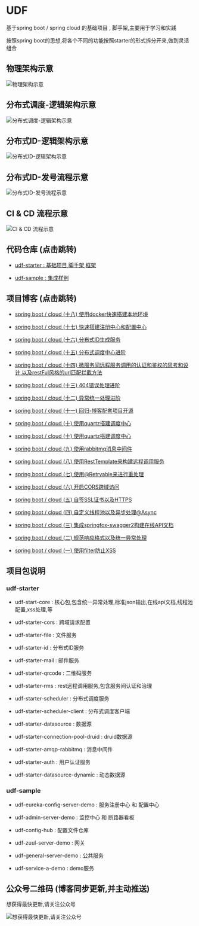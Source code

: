 # UDF

基于spring boot / spring cloud 的基础项目 , 脚手架,主要用于学习和实践

按照spring boot的思想,将各个不同的功能按照starter的形式拆分开来,做到灵活组合

## 物理架构示意

![物理架构示意](https://static.oschina.net/uploads/img/201708/25093208_nNaX.png "物理架构示意")

## 分布式调度-逻辑架构示意

![分布式调度-逻辑架构示意](https://static.oschina.net/uploads/img/201708/29201705_LnBY.png "分布式调度-逻辑架构示意")

## 分布式ID-逻辑架构示意

![分布式ID-逻辑架构示意](https://static.oschina.net/uploads/img/201709/09134644_PINI.png "分布式ID-逻辑架构示意")

## 分布式ID-发号流程示意

![分布式ID-发号流程示意](https://static.oschina.net/uploads/img/201709/09110610_Aum3.png "分布式ID-发号流程示意")

## CI & CD 流程示意

![CI & CD 流程示意](https://static.oschina.net/uploads/img/201708/25093522_sKFz.png "CI & CD 流程示意")

## 代码仓库 (点击跳转)

- [udf-starter : 基础项目,脚手架,框架](https://gitee.com/wangkang/udf)

- [udf-sample : 集成样例](https://gitee.com/wangkang/udf-sample)

## 项目博客 (点击跳转)

- [spring boot / cloud (十八) 使用docker快速搭建本地环境](https://my.oschina.net/wangkang80/blog/1543369)

- [spring boot / cloud (十七) 快速搭建注册中心和配置中心](https://my.oschina.net/wangkang80/blog/1539618)

- [spring boot / cloud (十六) 分布式ID生成服务 ](https://my.oschina.net/wangkang80/blog/1532272)

- [spring boot / cloud (十五) 分布式调度中心进阶](https://my.oschina.net/wangkang80/blog/1525908)

- [spring boot / cloud (十四) 微服务间远程服务调用的认证和鉴权的思考和设计,以及restFul风格的url匹配拦截方法](https://my.oschina.net/wangkang80/blog/1524746)

- [spring boot / cloud (十三) 404错误处理进阶](https://my.oschina.net/wangkang80/blog/1523308)

- [spring boot / cloud (十二) 异常统一处理进阶](https://my.oschina.net/wangkang80/blog/1519189)

- [spring boot / cloud (十一) 回归-博客配套项目开源](https://my.oschina.net/wangkang80/blog/1517938)

- [spring boot / cloud (十) 使用quartz搭建调度中心](https://my.oschina.net/wangkang80/blog/983208)

- [spring boot / cloud (十) 使用quartz搭建调度中心](https://my.oschina.net/wangkang80/blog/983208)

- [spring boot / cloud (九) 使用rabbitmq消息中间件](https://my.oschina.net/wangkang80/blog/955328)

- [spring boot / cloud (八) 使用RestTemplate来构建远程调用服务](https://my.oschina.net/wangkang80/blog/919955)

- [spring boot / cloud (七) 使用@Retryable来进行重处理](https://my.oschina.net/wangkang80/blog/912941)

- [spring boot / cloud (六) 开启CORS跨域访问](https://my.oschina.net/wangkang80/blog/912270)

- [spring boot / cloud (五) 自签SSL证书以及HTTPS](https://my.oschina.net/wangkang80/blog/911484)

- [spring boot / cloud (四) 自定义线程池以及异步处理@Async](https://my.oschina.net/wangkang80/blog/910041)

- [spring boot / cloud (三) 集成springfox-swagger2构建在线API文档](https://my.oschina.net/wangkang80/blog/909448)

- [spring boot / cloud (二) 规范响应格式以及统一异常处理](https://my.oschina.net/wangkang80/blog/908919)

- [spring boot / cloud (一) 使用filter防止XSS](https://my.oschina.net/wangkang80/blog/908070)

## 项目包说明

### udf-starter

- udf-start-core : 核心包,包含统一异常处理,标准json输出,在线api文档,线程池配置,xss处理,等

- udf-starter-cors : 跨域请求配置

- udf-starter-file : 文件服务

- udf-starter-id : 分布式ID服务

- udf-starter-mail : 邮件服务

- udf-starter-qrcode : 二维码服务

- udf-starter-rms : rest远程调用服务,包含服务间认证和治理

- udf-starter-scheduler : 分布式调度服务

- udf-starter-scheduler-client : 分布式调度客户端

- udf-starter-datasource : 数据源

- udf-starter-connection-pool-druid : druid数据源

- udf-starter-amqp-rabbitmq : 消息中间件

- udf-starter-auth : 用户认证服务

- udf-starter-datasource-dynamic : 动态数据源
        
### udf-sample

- udf-eureka-config-server-demo  : 服务注册中心 和 配置中心

- udf-admin-server-demo : 监控中心 和 断路器看板

- udf-config-hub : 配置文件仓库

- udf-zuul-server-demo : 网关

- udf-general-server-demo : 公共服务

- udf-service-a-demo : demo服务

## 公众号二维码 (博客同步更新,并主动推送)

想获得最快更新,请关注公众号

![想获得最快更新,请关注公众号](https://static.oschina.net/uploads/img/201705/24155414_Pukg.jpg "想获得最快更新,请关注公众号") 

